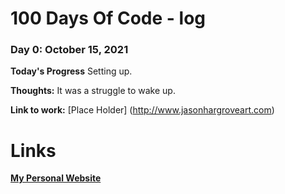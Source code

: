# 100 Days Of Code - log

### Day 0: October 15, 2021

**Today's Progress** Setting up.

**Thoughts:** It was a struggle to wake up.

**Link to work:** [Place Holder] (http://www.jasonhargroveart.com)

# Links

[__My Personal Website__](http://www.jasonhargroveart.com/)
